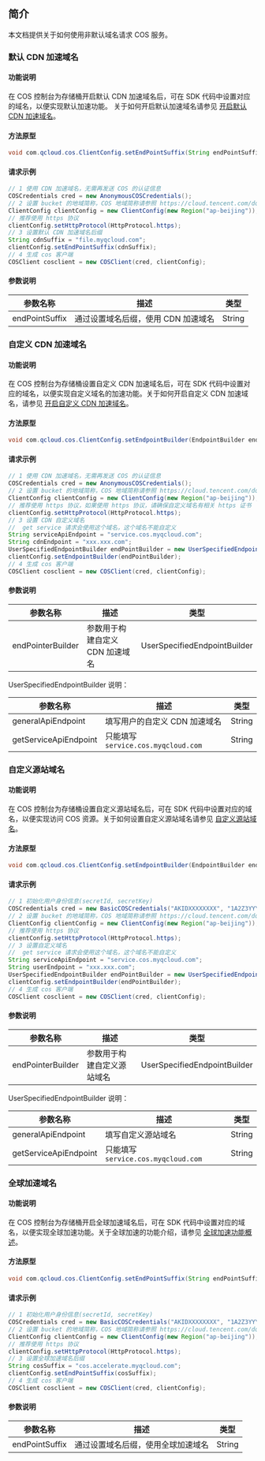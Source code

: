 ## 简介

本文档提供关于如何使用非默认域名请求 COS 服务。

### 默认 CDN 加速域名

#### 功能说明

在 COS 控制台为存储桶开启默认 CDN 加速域名后，可在 SDK 代码中设置对应的域名，以便实现默认加速功能。
关于如何开启默认加速域名请参见 [开启默认 CDN 加速域名](https://cloud.tencent.com/document/product/436/36636)。

#### 方法原型

```java
void com.qcloud.cos.ClientConfig.setEndPointSuffix(String endPointSuffix)
```

#### 请求示例

```java
// 1 使用 CDN 加速域名，无需再发送 COS 的认证信息
COSCredentials cred = new AnonymousCOSCredentials();
// 2 设置 bucket 的地域简称，COS 地域简称请参照 https://cloud.tencent.com/document/product/436/6224
ClientConfig clientConfig = new ClientConfig(new Region("ap-beijing"));
// 推荐使用 https 协议
clientConfig.setHttpProtocol(HttpProtocol.https);
// 3 设置默认 CDN 加速域名后缀
String cdnSuffix = "file.myqcloud.com";
clientConfig.setEndPointSuffix(cdnSuffix);
// 4 生成 cos 客户端
COSClient cosclient = new COSClient(cred, clientConfig);
```

#### 参数说明

| 参数名称            | 描述                          | 类型           |
| ------------------ | ---------------------------- | -------------- |
| endPointSuffix     | 通过设置域名后缀，使用 CDN 加速域名 | String         |

### 自定义 CDN 加速域名

#### 功能说明

在 COS 控制台为存储桶设置自定义 CDN 加速域名后，可在 SDK 代码中设置对应的域名，以便实现自定义域名的加速功能。关于如何开启自定义 CDN 加速域名，请参见 [开启自定义 CDN 加速域名](https://cloud.tencent.com/document/product/436/36637)。

#### 方法原型

```java
void com.qcloud.cos.ClientConfig.setEndpointBuilder(EndpointBuilder endpointBuilder)
```

#### 请求示例

```java
// 1 使用 CDN 加速域名，无需再发送 COS 的认证信息
COSCredentials cred = new AnonymousCOSCredentials();
// 2 设置 bucket 的地域简称，COS 地域简称请参照 https://cloud.tencent.com/document/product/436/6224
ClientConfig clientConfig = new ClientConfig(new Region("ap-beijing"));
// 推荐使用 https 协议，如果使用 https 协议，请确保自定义域名有相关 https 证书
clientConfig.setHttpProtocol(HttpProtocol.https);
// 3 设置 CDN 自定义域名
//  get service 请求会使用这个域名，这个域名不能自定义
String serviceApiEndpoint = "service.cos.myqcloud.com";
String cdnEndpoint = "xxx.xxx.com";
UserSpecifiedEndpointBuilder endPointBuilder = new UserSpecifiedEndpointBuilder(cdnEndpoint, serviceApiEndpoint);
clientConfig.setEndpointBuilder(endPointBuilder);
// 4 生成 cos 客户端
COSClient cosclient = new COSClient(cred, clientConfig);
```

#### 参数说明

| 参数名称               | 描述                          | 类型                            |
| --------------------- | ---------------------------- | ------------------------------ |
| endPointerBuilder     | 参数用于构建自定义  CDN 加速域名  | UserSpecifiedEndpointBuilder   |

UserSpecifiedEndpointBuilder 说明：

| 参数名称                  | 描述                                | 类型                            |
| ------------------------ | ---------------------------------- | ------------------------------ |
| generalApiEndpoint       | 填写用户的自定义  CDN 加速域名                    | String                         |
| getServiceApiEndpoint    | 只能填写 `service.cos.myqcloud.com` | String                         |


### 自定义源站域名

#### 功能说明

在 COS 控制台为存储桶设置自定义源站域名后，可在 SDK 代码中设置对应的域名，以便实现访问 COS 资源。关于如何设置自定义源站域名请参见 [自定义源站域名](https://cloud.tencent.com/document/product/436/36638)。

#### 方法原型

```java
void com.qcloud.cos.ClientConfig.setEndpointBuilder(EndpointBuilder endpointBuilder)
```

#### 请求示例

```java
// 1 初始化用户身份信息(secretId, secretKey)
COSCredentials cred = new BasicCOSCredentials("AKIDXXXXXXXX", "1A2Z3YYYYYYYYYY");
// 2 设置 bucket 的地域简称，COS 地域简称请参照 https://cloud.tencent.com/document/product/436/6224
ClientConfig clientConfig = new ClientConfig(new Region("ap-beijing"));
// 推荐使用 https 协议
clientConfig.setHttpProtocol(HttpProtocol.https);
// 3 设置自定义域名
//  get service 请求会使用这个域名，这个域名不能自定义
String serviceApiEndpoint = "service.cos.myqcloud.com";
String userEndpoint = "xxx.xxx.com";
UserSpecifiedEndpointBuilder endPointBuilder = new UserSpecifiedEndpointBuilder(userEndpoint, serviceApiEndpoint);
clientConfig.setEndpointBuilder(endPointBuilder);
// 4 生成 cos 客户端
COSClient cosclient = new COSClient(cred, clientConfig);
```

#### 参数说明

| 参数名称               | 描述                          | 类型                            |
| --------------------- | ---------------------------- | ------------------------------ |
| endPointerBuilder     | 参数用于构建自定义源站域名           | UserSpecifiedEndpointBuilder   |

UserSpecifiedEndpointBuilder 说明：

| 参数名称                  | 描述                                 | 类型                            |
| --------------------- | ------------------------- | ------------------------------ |
| generalApiEndpoint       | 填写自定义源站域名                        | String      |
| getServiceApiEndpoint    | 只能填写 `service.cos.myqcloud.com`  | String         |


### 全球加速域名

#### 功能说明

在 COS 控制台为存储桶开启全球加速域名后，可在 SDK 代码中设置对应的域名，以便实现全球加速功能。关于全球加速的功能介绍，请参见 [全球加速功能概述](https://cloud.tencent.com/document/product/436/38866)。

#### 方法原型

```java
void com.qcloud.cos.ClientConfig.setEndPointSuffix(String endPointSuffix)
```

#### 请求示例

```java
// 1 初始化用户身份信息(secretId, secretKey)
COSCredentials cred = new BasicCOSCredentials("AKIDXXXXXXXX", "1A2Z3YYYYYYYYYY");
// 2 设置 bucket 的地域简称，COS 地域简称请参照 https://cloud.tencent.com/document/product/436/6224
ClientConfig clientConfig = new ClientConfig(new Region("ap-beijing"));
// 推荐使用 https 协议
clientConfig.setHttpProtocol(HttpProtocol.https);
// 3 设置全球加速域名后缀
String cosSuffix = "cos.accelerate.myqcloud.com";
clientConfig.setEndPointSuffix(cosSuffix);
// 4 生成 cos 客户端
COSClient cosclient = new COSClient(cred, clientConfig);
```

#### 参数说明

| 参数名称            | 描述                          | 类型           |
| ------------------ | ---------------------------- | -------------- |
| endPointSuffix     | 通过设置域名后缀，使用全球加速域名 | String         |
